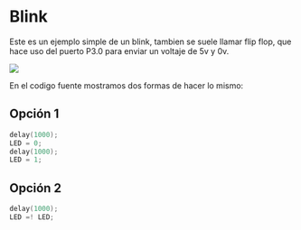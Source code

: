 # Blink

Este es un ejemplo simple de un blink, tambien se suele llamar flip flop, que hace uso del puerto P3.0  para enviar un voltaje de 5v y 0v.

![](https://github.com/nstrappazzonc/CH552/blob/main/src/blink/schematic.png?raw=true)

En el codigo fuente mostramos dos formas de hacer lo mismo:

## Opción 1

```c
delay(1000);
LED = 0;
delay(1000);
LED = 1;
```

## Opción 2

```c
delay(1000);
LED =! LED;
```
